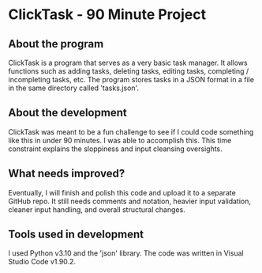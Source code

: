 # ClickTask - 90 Minute Project

## About the program

ClickTask is a program that serves as a very basic task manager. It allows functions such as adding tasks, deleting tasks,
editing tasks, completing / incompleting tasks, etc. The program stores tasks in a JSON format in a file in the same directory
called 'tasks.json'.

## About the development

ClickTask was meant to be a fun challenge to see if I could code something like this in under 90 minutes. I was able to accomplish
this. This time constraint explains the sloppiness and input cleansing oversights.

## What needs improved?

Eventually, I will finish and polish this code and upload it to a separate GitHub repo. It still needs comments and notation, heavier
input validation, cleaner input handling, and overall structural changes.

## Tools used in development

I used Python v3.10 and the 'json' library. The code was written in Visual Studio Code v1.90.2.